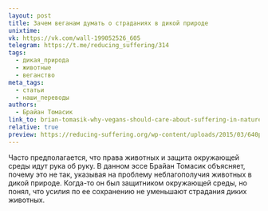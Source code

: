 ```yaml
---
layout: post
title: Зачем веганам думать о страданиях в дикой природе
unixtime: 
vk: https://vk.com/wall-199052526_605
telegram: https://t.me/reducing_suffering/314
tags:
  - дикая_природа
  - животные
  - веганство
meta_tags:
  - статьи
  - наши_переводы
authors:
  - Брайан Томасик
link_to: brian-tomasik-why-vegans-should-care-about-suffering-in-nature.html
relative: true
preview: https://reducing-suffering.org/wp-content/uploads/2015/03/640px-Tenodera_sinensis_2_Luc_Viatour.jpg
---
```

Часто предполагается, что права животных и защита окружающей среды идут рука об руку. В данном эссе Брайан Томасик объясняет, почему это не так, указывая на проблему неблагополучия животных в дикой природе. Когда-то он был защитником окружающей среды, но понял, что усилия по ее сохранению не уменьшают страдания диких животных.
